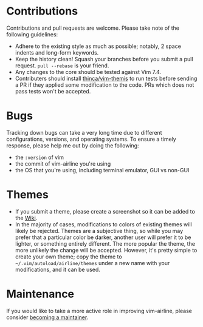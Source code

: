 # Contributions

Contributions and pull requests are welcome.  Please take note of the following guidelines:

*  Adhere to the existing style as much as possible; notably, 2 space indents and long-form keywords.
*  Keep the history clean!  Squash your branches before you submit a pull request.  `pull --rebase` is your friend.
*  Any changes to the core should be tested against Vim 7.4.
*  Contributers should install [thinca/vim-themis](https://github.com/thinca/vim-themis) to run tests before sending a PR if they applied some modification to the code. PRs which does not pass tests won't be accepted.

# Bugs

Tracking down bugs can take a very long time due to different configurations, versions, and operating systems.  To ensure a timely response, please help me out by doing the following:

* the `:version` of vim
* the commit of vim-airline you're using
* the OS that you're using, including terminal emulator, GUI vs non-GUI

# Themes

*  If you submit a theme, please create a screenshot so it can be added to the [Wiki][14].
*  In the majority of cases, modifications to colors of existing themes will likely be rejected.  Themes are a subjective thing, so while you may prefer that a particular color be darker, another user will prefer it to be lighter, or something entirely different.  The more popular the theme, the more unlikely the change will be accepted.  However, it's pretty simple to create your own theme; copy the theme to `~/.vim/autoload/airline/themes` under a new name with your modifications, and it can be used.

# Maintenance

If you would like to take a more active role in improving vim-airline, please consider [becoming a maintainer][43].


[14]: https://github.com/vim-airline/vim-airline/wiki/Screenshots
[43]: https://github.com/vim-airline/vim-airline/wiki/Becoming-a-Maintainer
